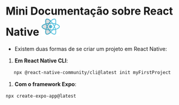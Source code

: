 # Mini Documentação sobre React Native ![Ícone](img/reactNative.png)

- Existem duas formas de se criar um projeto em React Native:

1. **Em React Native CLI**:

```bash
   npx @react-native-community/cli@latest init myFirstProject
```

1. **Com o framework Expo**:

```bash
npx create-expo-app@latest
```
  